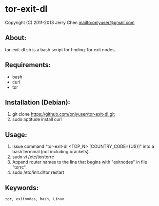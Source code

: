 tor-exit-dl
==========

Copyright (C) 2011-2013 Jerry Chen <mailto:onlyuser@gmail.com>

About:
------

tor-exit-dl.sh is a bash script for finding Tor exit nodes.

Requirements:
-------------

* bash
* curl
* tor

Installation (Debian):
----------------------

1. git clone https://github.com/onlyuser/tor-exit-dl.git
2. sudo aptitude install curl

Usage:
------

1. Issue command "tor-exit-dl &lt;TOP_N&gt; [COUNTRY_CODE={US}]" into a bash terminal (not including brackets).
2. sudo vi /etc/tor/torrc
3. Append router names to the line that begins with "exitnodes" in file "torrc".
4. sudo /etc/init.d/tor restart

Keywords:
---------

    tor, exitnodes, bash, Linux
